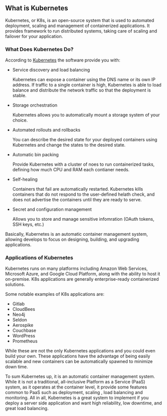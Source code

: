 ## What is Kubernetes

Kubernetes, or K8s, is an open-source system that is used to automated deployment, scaling and management of containerized applications. It provides framework to run distributed systems, taking care of scaling and failover for your application. 

### What Does Kubernetes Do?

According to [Kubernetes](kubernetes.io/docs/concepts/overview/what-is-kubernetes) the software provide you with: 

<ul>
    <li>Service discovery and load balancing</li>
    <p>
        Kubernetes can expose a container using the DNS name or its own IP address. If traffic to a single container is high, Kubernetes is able to load balance and distribute the network traffic so that the deployment is stable.
    </p>
    <li>Storage orchestration</li>
    <p>
        Kubernetes allows you to automatically mount a storage system of your choice.
    </p>
    <li>Automated rollouts and rollbacks</li>
    <p>
        You can describe the desired state for your deployed containers using Kubernetes and change the states to the desired state.
    </p>
    <li>Automatic bin packing</li>
    <p>
        Provide Kubernetes with a cluster of noes to run containerized tasks, defining how much CPU and RAM each contianer needs.
    </p>
    <li>Self-healing</li>
    <p>
        Containers that fail are automatically restarted. Kubernetes kills containers that do not respond to the user-defined helath check, and does not advertise the containers until they are ready to serve.
    </p>
    <li>Secret and configuration management</li>
    <p>
        Allows you to store and manage sensitive infomration (OAuth tokens, SSH keys, etc.)
    </p>
</ul>

Basically, Kubernetes is an automatic container management system, allowing develops to focus on designing, building, and upgrading  applications.

### Applications of Kubernetes

Kubernetes runs on many platforms including Amazon Web Services, Microsoft Azure, and Google Cloud Platform, along with the ability to host it on-premise. K8s applications are generally enterprise-ready containerized solutions. 

Some notable examples of K8s applications are:

<ul>
    <li>Gitlab</li>
    <li>CloudBees</li>
    <li>Neo4j</li>
    <li>Seldon</li>
    <li>Aerospike</li>
    <li>Couchbase</li>
    <li>WordPress</li>
    <li>Prometheus</li>
</ul>

While these are not the only Kubernetes applications and you could even build your own. These applications have the advantage of being easily scalable and new containers can be automatically spawned to minimize down time. 

To sum Kubernetes up, it is an automatic container management system. While it is not a traditional, all-inclusive Platform as a Service (PaaS) system, as it operates at the container level, it provide some features common to PaaS such as deployment, scaling , load balancing and monitoring. All in all, Kubernetes is a great system to implement if you deploy a server side application and want high reliability, low downtime, and great load balancing. 
